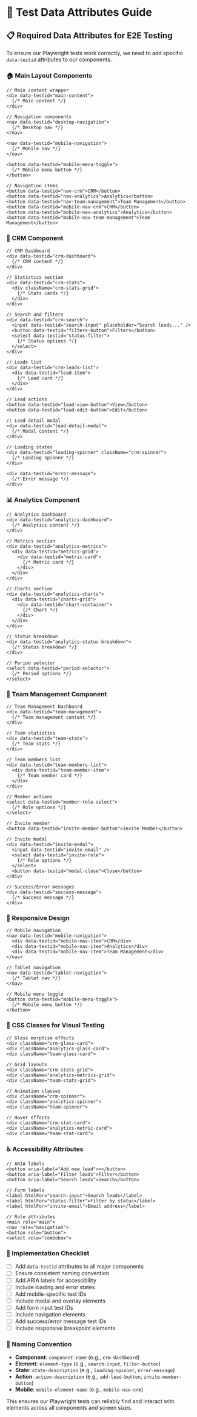 # 🧪 Test Data Attributes Guide

## **📋 Required Data Attributes for E2E Testing**

To ensure our Playwright tests work correctly, we need to add specific `data-testid` attributes to our components.

### **🏠 Main Layout Components**

```tsx
// Main content wrapper
<div data-testid="main-content">
  {/* Main content */}
</div>

// Navigation components
<nav data-testid="desktop-navigation">
  {/* Desktop nav */}
</nav>

<nav data-testid="mobile-navigation">
  {/* Mobile nav */}
</nav>

<button data-testid="mobile-menu-toggle">
  {/* Mobile menu button */}
</button>

// Navigation items
<button data-testid="nav-crm">CRM</button>
<button data-testid="nav-analytics">Analytics</button>
<button data-testid="nav-team-management">Team Management</button>
<button data-testid="mobile-nav-crm">CRM</button>
<button data-testid="mobile-nav-analytics">Analytics</button>
<button data-testid="mobile-nav-team-management">Team Management</button>
```

### **👥 CRM Component**

```tsx
// CRM Dashboard
<div data-testid="crm-dashboard">
  {/* CRM content */}
</div>

// Statistics section
<div data-testid="crm-stats">
  <div className="crm-stats-grid">
    {/* Stats cards */}
  </div>
</div>

// Search and filters
<div data-testid="crm-search">
  <input data-testid="search-input" placeholder="Search leads..." />
  <button data-testid="filters-button">Filters</button>
  <select data-testid="status-filter">
    {/* Status options */}
  </select>
</div>

// Leads list
<div data-testid="crm-leads-list">
  <div data-testid="lead-item">
    {/* Lead card */}
  </div>
</div>

// Lead actions
<button data-testid="lead-view-button">View</button>
<button data-testid="lead-edit-button">Edit</button>

// Lead detail modal
<div data-testid="lead-detail-modal">
  {/* Modal content */}
</div>

// Loading states
<div data-testid="loading-spinner" className="crm-spinner">
  {/* Loading spinner */}
</div>

<div data-testid="error-message">
  {/* Error message */}
</div>
```

### **📊 Analytics Component**

```tsx
// Analytics Dashboard
<div data-testid="analytics-dashboard">
  {/* Analytics content */}
</div>

// Metrics section
<div data-testid="analytics-metrics">
  <div data-testid="metrics-grid">
    <div data-testid="metric-card">
      {/* Metric card */}
    </div>
  </div>
</div>

// Charts section
<div data-testid="analytics-charts">
  <div data-testid="charts-grid">
    <div data-testid="chart-container">
      {/* Chart */}
    </div>
  </div>
</div>

// Status breakdown
<div data-testid="analytics-status-breakdown">
  {/* Status breakdown */}
</div>

// Period selector
<select data-testid="period-selector">
  {/* Period options */}
</select>
```

### **👥 Team Management Component**

```tsx
// Team Management Dashboard
<div data-testid="team-management">
  {/* Team management content */}
</div>

// Team statistics
<div data-testid="team-stats">
  {/* Team stats */}
</div>

// Team members list
<div data-testid="team-members-list">
  <div data-testid="team-member-item">
    {/* Team member card */}
  </div>
</div>

// Member actions
<select data-testid="member-role-select">
  {/* Role options */}
</select>

// Invite member
<button data-testid="invite-member-button">Invite Member</button>

// Invite modal
<div data-testid="invite-modal">
  <input data-testid="invite-email" />
  <select data-testid="invite-role">
    {/* Role options */}
  </select>
  <button data-testid="modal-close">Close</button>
</div>

// Success/Error messages
<div data-testid="success-message">
  {/* Success message */}
</div>
```

### **📱 Responsive Design**

```tsx
// Mobile navigation
<nav data-testid="mobile-navigation">
  <div data-testid="mobile-nav-item">CRM</div>
  <div data-testid="mobile-nav-item">Analytics</div>
  <div data-testid="mobile-nav-item">Team Management</div>
</nav>

// Tablet navigation
<nav data-testid="tablet-navigation">
  {/* Tablet nav */}
</nav>

// Mobile menu toggle
<button data-testid="mobile-menu-toggle">
  {/* Mobile menu button */}
</button>
```

### **🎨 CSS Classes for Visual Testing**

```tsx
// Glass morphism effects
<div className="crm-glass-card">
<div className="analytics-glass-card">
<div className="team-glass-card">

// Grid layouts
<div className="crm-stats-grid">
<div className="analytics-metrics-grid">
<div className="team-stats-grid">

// Animation classes
<div className="crm-spinner">
<div className="analytics-spinner">
<div className="team-spinner">

// Hover effects
<div className="crm-stat-card">
<div className="analytics-metric-card">
<div className="team-stat-card">
```

### **♿ Accessibility Attributes**

```tsx
// ARIA labels
<button aria-label="Add new lead">+</button>
<button aria-label="Filter leads">Filter</button>
<button aria-label="Search leads">Search</button>

// Form labels
<label htmlFor="search-input">Search leads</label>
<label htmlFor="status-filter">Filter by status</label>
<label htmlFor="invite-email">Email address</label>

// Role attributes
<main role="main">
<nav role="navigation">
<button role="button">
<select role="combobox">
```

### **🔧 Implementation Checklist**

- [ ] Add `data-testid` attributes to all major components
- [ ] Ensure consistent naming convention
- [ ] Add ARIA labels for accessibility
- [ ] Include loading and error states
- [ ] Add mobile-specific test IDs
- [ ] Include modal and overlay elements
- [ ] Add form input test IDs
- [ ] Include navigation elements
- [ ] Add success/error message test IDs
- [ ] Include responsive breakpoint elements

### **📝 Naming Convention**

- **Component**: `component-name` (e.g., `crm-dashboard`)
- **Element**: `element-type` (e.g., `search-input`, `filter-button`)
- **State**: `state-description` (e.g., `loading-spinner`, `error-message`)
- **Action**: `action-description` (e.g., `add-lead-button`, `invite-member-button`)
- **Mobile**: `mobile-element-name` (e.g., `mobile-nav-crm`)

This ensures our Playwright tests can reliably find and interact with elements across all components and screen sizes.